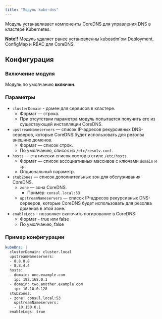 ```yaml
---
title: "Модуль kube-dns"
---
```


Модуль устанавливает компоненты CoreDNS для управления DNS в кластере Kubernetes.

**Note!!** Модуль удаляет ранее установленны kubeadm'ом Deployment, ConfigMap и RBAC для CoreDNS.

## Конфигурация

### Включение модуля

Модуль по умолчанию **включен**.

### Параметры

* `clusterDomain` - домен для сервисов в кластере.
  * Формат — строка.
  * При отсутствии параметра модуль попытается получить его из существующей инсталляции CoreDNS.
* `upstreamNameservers` — список IP-адресов рекурсивных DNS-серверов, которые CoreDNS будет использовать для резолва внешних доменов.
  * Формат — список строк.
  * По умолчанию, список из `/etc/resolv.conf`.
* `hosts` — статически список хостов в стиле `/etc/hosts`.
  * Формат — список ассоциативных массивов с ключами `domain` и `ip`.
  * Опциональный параметр.
* `stubZones` — список дополнительных зон для обслуживания CoreDNS.
  * `zone` — зона CoreDNS.
      * Пример: `consul.local:53`
  * `upstreamNameservers` — список IP-адресов рекурсивных DNS-серверов, которые CoreDNS будет использовать для резолва доменов в этой зоне.
* `enableLogs` - позволяет включить логирование в CoreDNS:
  * Формат - true или false
  * По умолчанию, false

### Пример конфигурации

```yaml
kubeDns: |
  clusterDomain: cluster.local
  upstreamNameservers:
  - 8.8.8.8
  - 8.8.4.4
  hosts:
  - domain: one.example.com
    ip: 192.168.0.1
  - domain: two.another.example.com
    ip: 10.10.0.128
  stubZones:
  - zone: consul.local:53
    upstreamNameservers:
    - 10.150.0.1
  enableLogs: true
```
